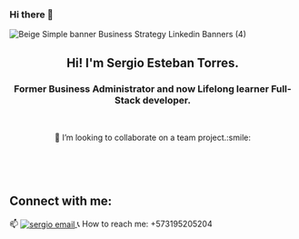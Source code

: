 ### Hi there 👋

![Beige Simple banner Business Strategy Linkedin Banners (4)](https://user-images.githubusercontent.com/64751892/161426462-3e90d0c0-af4c-4bbb-a091-acb7870f5d0e.gif)

<h2 align=center>Hi! I'm Sergio Esteban Torres.</h2>
<h3 align=center>Former Business Administrator and now Lifelong learner Full-Stack developer.</h3>
<br>
<p align="center">👯 I’m looking to collaborate on a team project.:smile:</p><br /> 
</p>
<br>
<h2 align="left">Connect with me:</h2>
<p align="left">
📫 <a href="mailto: sergio.smiling@gmail.com" target="blank"><img align="center" src="https://img.icons8.com/dotty/40/000000/email.png" alt="sergio email" />
</a>
📞 How to reach me: +573195205204
